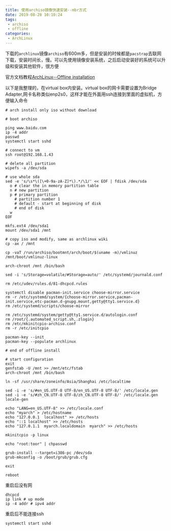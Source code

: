 ```yaml
---
title: 使用archiso镜像快速安装--mbr方式
date: 2019-08-28 10:10:24
tags:
 - archiso
 - offline
categories:
 - ArchLinux
---
```


下载的``archlinux``镜像``archiso``有600m多，但是安装的时候都是``pacstrap``去联网下载，安装时间长，慢。可以先使用镜像安装系统，之后启动安装好的系统可以升级和安装其他软件，很方便

官方文档教程[ArchLinux--Offline installation](https://wiki.archlinux.org/index.php/Offline_installation)

以下是我整理的，在virtual box内安装。virtual box的网卡需要设置为Bridge Adapter,网卡名称类似enp2s0，这样才能在外面用ssh连接到里面的虚拟机，方便输入命令

```
# arch install only iso without download

# boot archiso

ping www.baidu.com
ip -4 addr
passwd
systemctl start sshd

# connect to vm
ssh root@192.168.1.43

# delete all partition
wipefs -a /dev/sda

# use whole sda
sed -e 's/\s*\([\+0-9a-zA-Z]*\).*/\1/' << EOF | fdisk /dev/sda
  o # clear the in memory partition table
  n # new partition
  p # primary partition
    # partition number 1
    # default - start at beginning of disk 
    # end of disk
  w
EOF

mkfs.ext4 /dev/sda1
mount /dev/sda1 /mnt

# copy iso and modify, same as archlinux wiki
cp -ax / /mnt

cp -vaT /run/archiso/bootmnt/arch/boot/$(uname -m)/vmlinuz /mnt/boot/vmlinuz-linux

arch-chroot /mnt /bin/bash

sed -i 's/Storage=volatile/#Storage=auto/' /etc/systemd/journald.conf

rm /etc/udev/rules.d/81-dhcpcd.rules

systemctl disable pacman-init.service choose-mirror.service
rm -r /etc/systemd/system/{choose-mirror.service,pacman-init.service,etc-pacman.d-gnupg.mount,getty@tty1.service.d}
rm /etc/systemd/scripts/choose-mirror

rm /etc/systemd/system/getty@tty1.service.d/autologin.conf
rm /root/{.automated_script.sh,.zlogin}
rm /etc/mkinitcpio-archiso.conf
rm -r /etc/initcpio

pacman-key --init
pacman-key --populate archlinux

# end of offline install

# start configuration
exit
genfstab -U /mnt >> /mnt/etc/fstab
arch-chroot /mnt /bin/bash

ln -sf /usr/share/zoneinfo/Asia/Shanghai /etc/localtime

sed -i -e 's/#en_US.UTF-8 UTF-8/en_US.UTF-8 UTF-8/' /etc/locale.gen
sed -i -e 's/#zh_CN.UTF-8 UTF-8/zh_CN.UTF-8 UTF-8/' /etc/locale.gen
locale-gen

echo "LANG=en_US.UTF-8" >> /etc/locale.conf
echo "myarch" > /etc/hostname
echo "127.0.0.1  localhost" >> /etc/hosts
echo "::1 localhost" >> /etc/hosts
echo "127.0.1.1	 myarch.localdomain	 myarch" >> /etc/hosts

mkinitcpio -p linux

echo "root:toor" | chpasswd

grub-install --target=i386-pc /dev/sda
grub-mkconfig -o /boot/grub/grub.cfg

exit

reboot
```

重启后没有网
```
dhcpcd
ip link # up mode
ip -4 addr # ipv4 addr
```

重启后不能连接ssh
```
systemctl start sshd
```